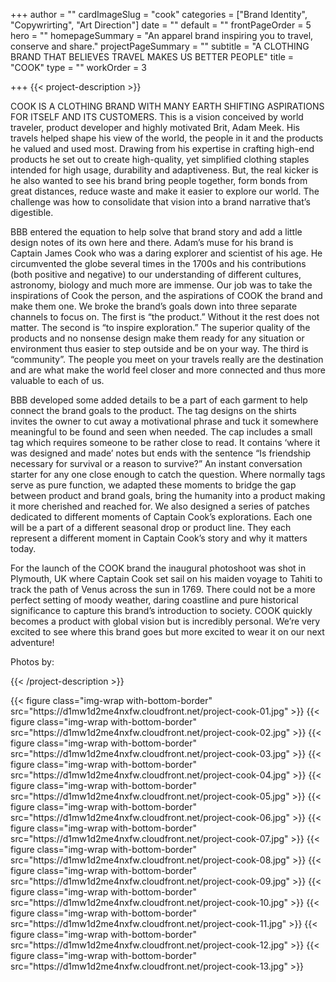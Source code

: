 +++
author = ""
cardImageSlug = "cook"
categories = ["Brand Identity", "Copywrirting", "Art Direction"]
date = ""
default = ""
frontPageOrder = 5
hero = ""
homepageSummary = "An apparel brand inspiring you to travel, conserve and share."
projectPageSummary = ""
subtitle = "A CLOTHING BRAND THAT BELIEVES TRAVEL MAKES US BETTER PEOPLE"
title = "COOK"
type = ""
workOrder = 3

+++
{{< project-description >}}
<p>COOK IS A CLOTHING BRAND WITH MANY EARTH SHIFTING ASPIRATIONS FOR ITSELF AND ITS CUSTOMERS. This is a vision conceived by world traveler, product developer and highly motivated Brit, Adam Meek. His travels helped shape his view of the world, the people in it and the products he valued and used most. Drawing from his expertise in crafting high-end products he set out to create high-quality, yet simplified clothing staples intended for high usage, durability and adaptiveness. But, the real kicker is he also wanted to see his brand bring people together, form bonds from great distances, reduce waste and make it easier to explore our world. The challenge was how to consolidate that vision into a brand narrative that’s digestible.<p></p>BBB entered the equation to help solve that brand story and add a little design notes of its own here and there. Adam’s muse for his brand is Captain James Cook who was a daring explorer and scientist of his age. He circumvented the globe several times in the 1700s and his contributions (both positive and negative) to our understanding of different cultures, astronomy, biology and much more are immense. Our job was to take the inspirations of Cook the person, and the aspirations of COOK the brand and make them one. We broke the brand’s goals down into three separate channels to focus on. The first is “the product.” Without it the rest does not matter. The second is “to inspire exploration.” The superior quality of the products and no nonsense design make them ready for any situation or environment thus easier to step outside and be on your way. The third is “community”. The people you meet on your travels really are the destination and are what make the world feel closer and more connected and thus more valuable to each of us.<p></p>BBB developed some added details to be a part of each garment to help connect the brand goals to the product. The tag designs on the shirts invites the owner to cut away a motivational phrase and tuck it somewhere meaningful to be found and seen when needed. The cap includes a small tag which requires someone to be rather close to read. It contains ‘where it was designed and made’ notes but ends with the sentence “Is friendship necessary for survival or a reason to survive?” An instant conversation starter for any one close enough to catch the question. Where normally tags serve as pure function, we adapted these moments to bridge the gap between product and brand goals, bring the humanity into a product making it more cherished and reached for. We also designed a series of patches dedicated to different moments of Captain Cook’s explorations. Each one will be a part of a different seasonal drop or product line. They each represent a different moment in Captain Cook’s story and why it matters today.<p></p>For the launch of the COOK brand the inaugural photoshoot was shot in Plymouth, UK where Captain Cook set sail on his maiden voyage to Tahiti to track the path of Venus across the sun in 1769. There could not be a more perfect setting of moody weather, daring coastline and pure historical significance to capture this brand’s introduction to society. COOK quickly becomes a product with global vision but is incredibly personal. We’re very excited to see where this brand goes but more excited to wear it on our next adventure!<p></p>Photos by:</p>

{{< /project-description >}}

<div class="project-item">
{{< figure class="img-wrap with-bottom-border" src="https://d1mw1d2me4nxfw.cloudfront.net/project-cook-01.jpg" >}}
{{< figure class="img-wrap with-bottom-border" src="https://d1mw1d2me4nxfw.cloudfront.net/project-cook-02.jpg" >}}
{{< figure class="img-wrap with-bottom-border" src="https://d1mw1d2me4nxfw.cloudfront.net/project-cook-03.jpg" >}}
{{< figure class="img-wrap with-bottom-border" src="https://d1mw1d2me4nxfw.cloudfront.net/project-cook-04.jpg" >}}
{{< figure class="img-wrap with-bottom-border" src="https://d1mw1d2me4nxfw.cloudfront.net/project-cook-05.jpg" >}}
{{< figure class="img-wrap with-bottom-border" src="https://d1mw1d2me4nxfw.cloudfront.net/project-cook-06.jpg" >}}
{{< figure class="img-wrap with-bottom-border" src="https://d1mw1d2me4nxfw.cloudfront.net/project-cook-07.jpg" >}}
{{< figure class="img-wrap with-bottom-border" src="https://d1mw1d2me4nxfw.cloudfront.net/project-cook-08.jpg" >}}
{{< figure class="img-wrap with-bottom-border" src="https://d1mw1d2me4nxfw.cloudfront.net/project-cook-09.jpg" >}}
{{< figure class="img-wrap with-bottom-border" src="https://d1mw1d2me4nxfw.cloudfront.net/project-cook-10.jpg" >}}
{{< figure class="img-wrap with-bottom-border" src="https://d1mw1d2me4nxfw.cloudfront.net/project-cook-11.jpg" >}}
{{< figure class="img-wrap with-bottom-border" src="https://d1mw1d2me4nxfw.cloudfront.net/project-cook-12.jpg" >}}
{{< figure class="img-wrap with-bottom-border" src="https://d1mw1d2me4nxfw.cloudfront.net/project-cook-13.jpg" >}}